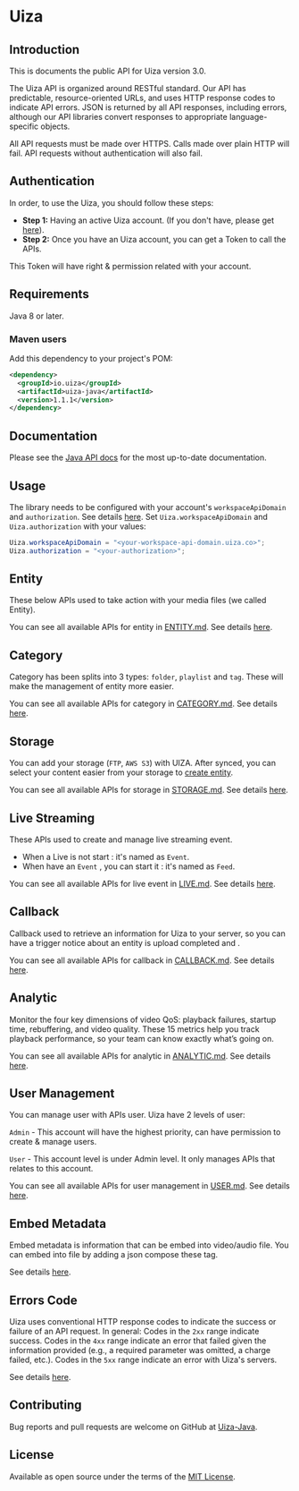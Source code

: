 # Uiza

## Introduction

This is documents the public API for Uiza version 3.0.

The Uiza API is organized around RESTful standard.
Our API has predictable, resource-oriented URLs, and uses HTTP response codes to indicate API errors.
JSON is returned by all API responses, including errors, although our API libraries convert responses to appropriate language-specific objects.

All API requests must be made over HTTPS. Calls made over plain HTTP will fail. API requests without authentication will also fail.

## Authentication

In order, to use the Uiza, you should follow these steps:

* **Step 1:** Having an active Uiza account. (If you don't have, please get [here](https://id.uiza.io/)).
* **Step 2:** Once you have an Uiza account, you can get a Token to call the APIs.

This Token will have right & permission related with your account.

## Requirements

Java 8 or later.

### Maven users

Add this dependency to your project's POM:

```xml
<dependency>
  <groupId>io.uiza</groupId>
  <artifactId>uiza-java</artifactId>
  <version>1.1.1</version>
</dependency>
```

## Documentation

Please see the [Java API docs](https://docs.uiza.io/) for the most up-to-date documentation.

## Usage

The library needs to be configured with your account's `workspaceApiDomain` and `authorization`.
See details [here](https://docs.uiza.io/#authentication).
Set `Uiza.workspaceApiDomain` and `Uiza.authorization` with your values:

```java
Uiza.workspaceApiDomain = "<your-workspace-api-domain.uiza.co>";
Uiza.authorization = "<your-authorization>";
```

## Entity

These below APIs used to take action with your media files (we called Entity).

You can see all available APIs for entity in [ENTITY.md](https://github.com/uizaio/api-wrapper-java/blob/master_v3/doc/ENTITY.md).
See details [here](https://docs.uiza.io/#video).

## Category

Category has been splits into 3 types: `folder`, `playlist` and `tag`. These will make the management of entity more easier.

You can see all available APIs for category in [CATEGORY.md](https://github.com/uizaio/api-wrapper-java/blob/master_v3/doc/CATEGORY.md).
See details [here](https://docs.uiza.io/#category).

## Storage

You can add your storage (`FTP`, `AWS S3`) with UIZA.
After synced, you can select your content easier from your storage to [create entity](https://docs.uiza.io/#create-entity).

You can see all available APIs for storage in [STORAGE.md](https://github.com/uizaio/api-wrapper-java/blob/master_v3/doc/STORAGE.md).
See details [here](https://docs.uiza.io/#storage).

## Live Streaming

These APIs used to create and manage live streaming event.

* When a Live is not start : it's named as `Event`.
* When have an `Event` , you can start it : it's named as `Feed`.

You can see all available APIs for live event in [LIVE.md](https://github.com/uizaio/api-wrapper-java/blob/master_v3/doc/LIVE.md).
See details [here](https://docs.uiza.io/#live-streaming).

## Callback

Callback used to retrieve an information for Uiza to your server, so you can have a trigger notice about an entity is upload completed and .

You can see all available APIs for callback in [CALLBACK.md](https://github.com/uizaio/api-wrapper-java/blob/master_v3/doc/CALLBACK.md).
See details [here](https://docs.uiza.io/#callback).

## Analytic

Monitor the four key dimensions of video QoS: playback failures, startup time, rebuffering, and video quality.
These 15 metrics help you track playback performance, so your team can know exactly what’s going on.

You can see all available APIs for analytic in [ANALYTIC.md](https://github.com/uizaio/api-wrapper-java/blob/master_v3/doc/ANALYTIC.md).
See details [here](https://docs.uiza.io/#analytic).

## User Management

You can manage user with APIs user. Uiza have 2 levels of user:

`Admin` - This account will have the highest priority, can have permission to create & manage users.

`User` - This account level is under Admin level. It only manages APIs that relates to this account.

You can see all available APIs for user management in [USER.md](https://github.com/uizaio/api-wrapper-java/blob/master_v3/doc/USER.md).
See details [here](https://docs.uiza.io/#user-management).

## Embed Metadata

Embed metadata is information that can be embed into video/audio file. You can embed into file by adding a json compose these tag.

See details [here](https://docs.uiza.io/#embed-metadata).

## Errors Code

Uiza uses conventional HTTP response codes to indicate the success or failure of an API request.
In general: Codes in the `2xx` range indicate success.
Codes in the `4xx` range indicate an error that failed given the information provided (e.g., a required parameter was omitted, a charge failed, etc.).
Codes in the `5xx` range indicate an error with Uiza's servers.

See details [here](https://github.com/uizaio/api-wrapper-ruby/blob/master_v3/doc/ERRORS_CODE.md).

## Contributing

Bug reports and pull requests are welcome on GitHub at [Uiza-Java](https://github.com/uizaio/api-wrapper-java).

## License

Available as open source under the terms of the [MIT License](https://opensource.org/licenses/MIT).
